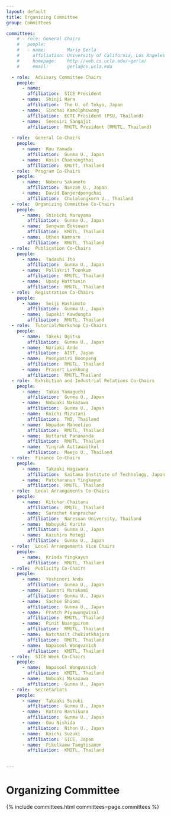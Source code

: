 ```yaml
---
layout: default
title: Organizing Committee
group: Committees

committees:
    # - role: General Chairs
    #   people:
    #   - name:        Mario Gerla
    #     affiliation: University of California, Los Angeles
    #     homepage:    http://web.cs.ucla.edu/~gerla/
    #     email:       gerla@cs.ucla.edu

  - role:  Advisory Committee Chairs
    people: 
      - name:   
        affiliation:  SICE President 
      - name:  Shinji Hara
        affiliation:  The U. of Tokyo, Japan
      - name:  Sinchai Kamolphiwong
        affiliation:  ECTI President (PSU, Thailand) 
      - name:  Seensiri Sangajit 
        affiliation:  RMUTL President (RMUTL, Thailand)
      
  - role:  General Co-Chairs
    people: 
      - name:  Kou Yamada 
        affiliation:  Gunma U., Japan
      - name:  Kosin Chamnongthai 
        affiliation:  KMUTT, Thailand
  - role:  Program Co-Chairs
    people: 
      - name:  Noboru Sakamoto 
        affiliation:  Nanzan U., Japan
      - name:  David Banjerdpongchai 
        affiliation:  Chulalongkorn U., Thailand
  - role:  Organizing Committee Co-Chairs
    people: 
      - name:  Shinichi Maruyama 
        affiliation:  Gunma U., Japan
      - name:  Sungwan Boksuwan 
        affiliation:  KMITL, Thailand
      - name:  Uthen Kamnarn 
        affiliation:  RMUTL, Thailand
  - role:  Publication Co-Chairs
    people: 
      - name:  Tadashi Ito 
        affiliation:  Gunma U., Japan
      - name:  Pollakrit Toonkum 
        affiliation:  RMUTL, Thailand
      - name:  Upady Hatthasin 
        affiliation:  RMUTL, Thailand
  - role:  Registration Co-Chairs
    people: 
      - name:  Seiji Hashimoto 
        affiliation:  Gunma U., Japan
      - name:  Supakit Kawdungta 
        affiliation:  RMUTL, Thailand
  - role:  Tutorial/Workshop Co-Chairs
    people: 
      - name:  Takeki Ogitsu 
        affiliation:  Gunma U., Japan
      - name:  Noriaki Ando 
        affiliation:  AIST, Japan
      - name:  Poonyasiri Boonpeng 
        affiliation:  RMUTL, Thailand
      - name:  Prasert Luekhong 
        affiliation:  RMUTL,Thailand
  - role:  Exhibition and Industrial Relations Co-Chairs
    people: 
      - name:  Takao Yamaguchi 
        affiliation:  Gunma U., Japan
      - name:  Nobuaki Nakazawa 
        affiliation:  Gunma U., Japan
      - name:  Koichi Mizutani 
        affiliation:  TNI, Thailand
      - name:  Nopadon Maneetien 
        affiliation:  RMUTL, Thailand
      - name:  Nuttarut Panananda 
        affiliation:  RMUTL, Thailand
      - name:  Yingrak Auttawaitkul 
        affiliation:  Maejo U., Thailand
  - role:  Finance Co-Chairs
    people: 
      - name:  Takaaki Hagiwara 
        affiliation:  Saitama Institute of Technology, Japan
      - name:  Patcharanun Yingkayun 
        affiliation:  RMUTL, Thailand
  - role:  Local Arrangements Co-Chairs 
    people: 
      - name:  Kitchar Chaitanu 
        affiliation:  RMUTL, Thailand
      - name:  Surachet Kanprachar 
        affiliation:  Naresuan University, Thailand
      - name:  Nobuyuki Kurita 
        affiliation:  Gunma U., Japan
      - name:  Kazuhiro Motegi 
        affiliation:  Gunma U., Japan
  - role:  Local Arrangements Vice Chairs 
    people: 
      - name:  Krisda Yingkayun 
        affiliation:  RMUTL, Thailand
  - role:  Publicity Co-Chairs
    people: 
      - name:  Yoshinori Ando 
        affiliation:  Gunma U., Japan
      - name:  Iwanori Murakami 
        affiliation:  Gunma U., Japan
      - name:  Sachie Shiomi 
        affiliation:  Gunma U., Japan
      - name:  Pratch Piyawongwisal 
        affiliation:  RMUTL, Thailand
      - name:  Pinit Nuangpirom 
        affiliation:  RMUTL, Thailand
      - name:  Natchasit Chukiatkhajorn 
        affiliation:  RMUTL, Thailand
      - name:  Napasool Wongvanich 
        affiliation:  KMITL, Thailand
  - role:  SICE Week Co-Chairs 
    people: 
      - name:  Napasool Wongvanich 
        affiliation:  KMITL, Thailand
      - name:  Nobuaki Nakazawa 
        affiliation:  Gunma U., Japan
  - role:  Secretariats
    people: 
      - name:  Takaaki Suzuki 
        affiliation:  Gunma U., Japan
      - name:  Kotaro Hashikura 
        affiliation:  Gunma U., Japan
      - name:  Gou Nishida 
        affiliation:  Nihon U., Japan
      - name:  Koichi Suzuki 
        affiliation:  SICE, Japan
      - name:  Pikulkaew Tangtisanon 
        affiliation:  KMITL, Thailand
      

---
```


# Organizing Committee

{% include committees.html committees=page.committees %}

<br/>

<!--<div class="row">
  <div class="col-sm-6 col-sm-offset-3">
    <a href="mailto:gerla@cs.ucla.edu,suhas@ee.ucla.edu" class="btn btn-primary btn-block" role="button">Contact General Chairs</a>
  </div>
</div>-->
